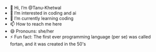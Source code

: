 - 👋 Hi, I’m @Tanu-Khetwal
- 👀 I’m interested in coding and ai
- 🌱 I’m currently learning coding
- 📫 How to reach me here
- 😄 Pronouns: she/her
- ⚡ Fun fact: The first ever programming language (per se) was called fortan, and it was created in the 50's

<!---
Tanu-Khetwal/Tanu-Khetwal is a ✨ special ✨ repository because its `README.md` (this file) appears on your GitHub profile.
You can click the Preview link to take a look at your changes.
--->
